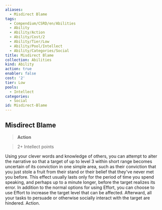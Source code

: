 ```yaml
---
aliases:
  - Misdirect Blame
tags:
  - Compendium/CSRD/en/Abilities
  - Ability
  - Ability/Action
  - Ability/Cost/2
  - Ability/Tier/Low
  - Ability/Pool/Intellect
  - Ability/Categories/Social
title: Misdirect Blame
collection: Abilities
kind: Ability
action: true
enabler: false
cost: '2'
tier: Low
pools:
  - Intellect
categories:
  - Social
id: Misdirect-Blame
---
```

## Misdirect Blame    
>**Action**    
>2+ Intellect points  
    
Using your clever words and knowledge of others, you can attempt to alter the narrative so that a target of up to level 3 within short range becomes uncertain of its conviction in one simple area, such as their conviction that you just stole a fruit from their stand or their belief that they've never met you before. This effect usually lasts only for the period of time you spend speaking, and perhaps up to a minute longer, before the target realizes its error. In addition to the normal options for using Effort, you can choose to use Effort to increase the target level that can be affected. Afterward, all your tasks to persuade or otherwise socially interact with the target are hindered. Action.
